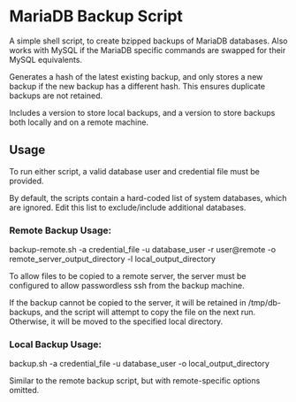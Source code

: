 # MariaDB Backup Script
A simple shell script, to create bzipped backups of MariaDB databases. Also works with MySQL if the MariaDB specific commands are swapped for their MySQL equivalents.

Generates a hash of the latest existing backup, and only stores a new backup if the new backup has a different hash. This ensures duplicate backups are not retained.

Includes a version to store local backups, and a version to store backups both locally and on a remote machine.

## Usage

To run either script, a valid database user and credential file must be provided.

By default, the scripts contain a hard-coded list of system databases, which are ignored. Edit this list to exclude/include additional databases.

### Remote Backup Usage:
backup-remote.sh -a credential_file -u database_user -r user@remote -o remote_server_output_directory -l local_output_directory

To allow files to be copied to a remote server, the server must be configured to allow passwordless ssh from the backup machine.

If the backup cannot be copied to the server, it will be retained in /tmp/db-backups, and the script will attempt to copy the file on the next run. Otherwise, it will be moved to the specified local directory.

### Local Backup Usage:
backup.sh -a credential_file -u database_user -o local_output_directory

Similar to the remote backup script, but with remote-specific options omitted.
